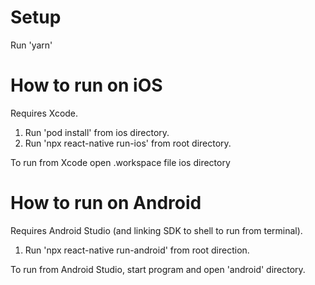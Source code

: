 # Setup

Run 'yarn'


# How to run on iOS

Requires Xcode.

1. Run 'pod install' from ios directory.
2. Run 'npx react-native run-ios' from root directory.

To run from Xcode open .workspace file ios directory


# How to run on Android

Requires Android Studio (and linking SDK to shell to run from terminal).

1. Run 'npx react-native run-android' from root direction.

To run from Android Studio, start program and open 'android' directory.
